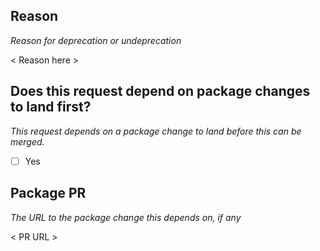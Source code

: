 ## Reason
_Reason for deprecation or undeprecation_

< Reason here >

## Does this request depend on package changes to land first?
_This request depends on a package change to land before this can be merged._

- [ ] Yes

## Package PR
_The URL to the package change this depends on, if any_

< PR URL >
